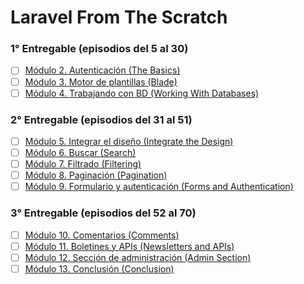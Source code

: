 # Laravel From The Scratch

### 1° Entregable (episodios del 5 al 30)

-   [ ] [Módulo 2. Autenticación (The Basics)](./docs/the-basics.md)
-   [ ] [Módulo 3. Motor de plantillas (Blade)](./docs/blade.md)
-   [ ] [Módulo 4. Trabajando con BD (Working With Databases)](./docs/Working-With-Databases.md)

### 2° Entregable (episodios del 31 al 51)

-   [ ] [Módulo 5. Integrar el diseño (Integrate the Design)](./docs/Integrate-the-Design.md)
-   [ ] [Módulo 6. Buscar (Search)](./docs/Search.md)
-   [ ] [Módulo 7. Filtrado (Filtering)](./docs/Filtering.md)
-   [ ] [Módulo 8. Paginación (Pagination)](./docs/Pagination.md)
-   [ ] [Módulo 9. Formulario y autenticación (Forms and Authentication)](./docs/Forms-and-Authentication.md)

### 3° Entregable (episodios del 52 al 70)

-   [ ] [Módulo 10. Comentarios (Comments)](./docs/Comments.md)
-   [ ] [Módulo 11. Boletines y APIs (Newsletters and APIs)](./docs/Newsletters-and-APIs.md)
-   [ ] [Módulo 12. Sección de administración (Admin Section)](./docs/Admin-Section.md)
-   [ ] [Módulo 13. Conclusión (Conclusion)](./docs/Conclusion.md)

